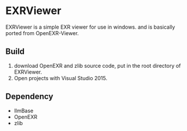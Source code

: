 # EXRViewer
EXRViewer is a simple EXR viewer for use in windows. and is basically ported from OpenEXR-Viewer.

## Build
1. download OpenEXR and zlib source code, put in the root directory of EXRViewer.
2. Open projects with Visual Studio 2015.

## Dependency
- IlmBase
- OpenEXR
- zlib
